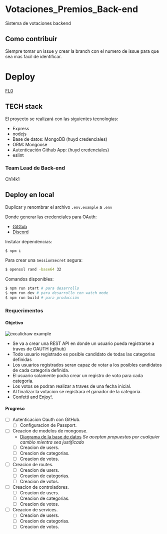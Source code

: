 # Votaciones_Premios_Back-end
Sistema de votaciones backend

## Como contribuir
Siempre tomar un issue y crear la branch con el numero de issue para que sea mas facil de identificar.

# Deploy
[FL0](https://www.fl0.com/)

## TECH stack

El proyecto se realizará con las siguientes tecnologías:

- Express
- nodejs
- Base de datos: MongoDB (huyd credenciales)
- ORM: Mongoose
- Autenticación Github App: (huyd credenciales)
- eslint

### Team Lead de Back-end
Ch14k1

## Deploy en local
Duplicar y renombrar el archivo `.env.example` a `.env`

Donde generar las credenciales para OAuth:
- [GitGub](https://github.com/settings/developers)
- [Discord](https://discord.com/developers/applications)

Instalar dependencias:
```bash
$ npm i
```

Para crear una `SessionSecret` segura:
```bash
$ openssl rand -base64 32
```

Comandos disponibles:
```bash
$ npm run start # para desarrollo
$ npm run dev # para desarrollo con watch mode
$ npm run build # para producción
```

### Requerimentos

#### Objetivo
![excalidraw example](https://media.discordapp.net/attachments/1087369567652806696/1153911288104230972/premiosDiscord.png?width=1025&height=394)
- Se va a crear una REST API en donde un usuario pueda registrarse a traves de OAUTH (github)
- Todo usuario registrado es posible candidato de todas las categorias definidas
- Los usuarios registrados seran capaz de votar a los posibles candidatos de cada categoria definida.
- El usuario solamente podra crear un registro de voto para cada categoria.
- Los votos se podran realizar a traves de una fecha inicial.
- Al finalizar la votacion se registrara el ganador de la categoria.
- Confetti and Enjoy!.

#### Progreso
- [ ] Autenticacion Oauth con GitHub.
  - [ ] Configuracion de Passport.
- [ ] Creacion de modelos de mongoose.
  - [Diagrama de la base de datos](https://dbdiagram.io/d/650af9ae02bd1c4a5ef0d60a)
    _Se aceptan propuestas por cualquier cambio mientra sea justificado_
  - [ ] Creacion de users.
  - [ ] Creacion de categorias.
  - [ ] Creacion de votos.
- [ ] Creacion de routes.
  - [ ] Creacion de users.
  - [ ] Creacion de categorias.
  - [ ] Creacion de votos.
- [ ] Creacion de controladores.
  - [ ] Creacion de users.
  - [ ] Creacion de categorias.
  - [ ] Creacion de votos.
- [ ] Creacion de services.
  - [ ] Creacion de users.
  - [ ] Creacion de categorias.
  - [ ] Creacion de votos.

